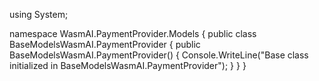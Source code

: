 using System;

namespace WasmAI.PaymentProvider.Models
{
    public class BaseModelsWasmAI.PaymentProvider
    {
        public BaseModelsWasmAI.PaymentProvider()
        {
            Console.WriteLine("Base class initialized in BaseModelsWasmAI.PaymentProvider");
        }
    }
}